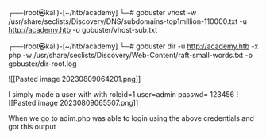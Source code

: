 ┌──(root㉿kali)-[~/htb/academy]
└─# gobuster vhost -w /usr/share/seclists/Discovery/DNS/subdomains-top1million-110000.txt -u http://academy.htb -o gobuster/vhost-sub.txt


┌──(root㉿kali)-[~/htb/academy]
└─# gobuster dir -u http://academy.htb -x php -w /usr/share/seclists/Discovery/Web-Content/raft-small-words.txt -o gobuster/dir-root.log 

![[Pasted image 20230809064201.png]]

I simply made a user with with roleid=1
user=admin
passwd= 123456
![[Pasted image 20230809065507.png]]

When we go to adim.php was able to login using the above credentials and got this output








